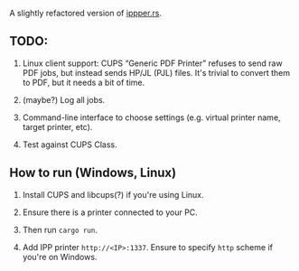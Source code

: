 A slightly refactored version of [ippper.rs](https://github.com/ArcticLampyrid/ippper.rs).

## TODO:

1. Linux client support: CUPS “Generic PDF Printer” refuses to send raw PDF jobs, but instead sends HP/JL (PJL) files. It's trivial to convert them to PDF, but it needs a bit of time.

2. (maybe?) Log all jobs.

3. Command-line interface to choose settings (e.g. virtual printer name, target printer, etc).

4. Test against CUPS Class.

## How to run (Windows, Linux)

1. Install CUPS and libcups(?) if you're using Linux.

2. Ensure there is a printer connected to your PC.

3. Then run `cargo run`.

4. Add IPP printer `http://<IP>:1337`. Ensure to specify `http` scheme if you're on Windows.
